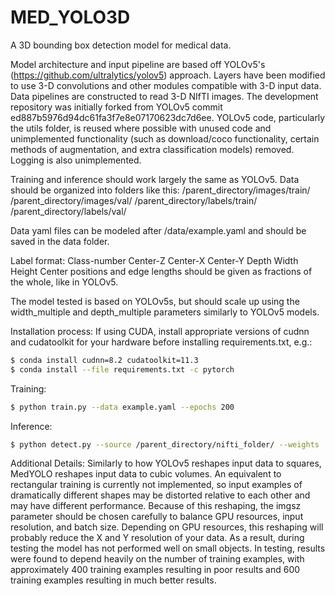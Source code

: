 # MED_YOLO3D
A 3D bounding box detection model for medical data.

Model architecture and input pipeline are based off YOLOv5's (https://github.com/ultralytics/yolov5) approach.  Layers have been modified to use 3-D convolutions and other modules compatible with 3-D input data.  Data pipelines are constructed to read 3-D NIfTI images.  The development repository was initially forked from YOLOv5 commit ed887b5976d94dc61fa3f7e8e07170623dc7d6ee.  YOLOv5 code, particularly the utils folder, is reused where possible with unused code and unimplemented functionality (such as download/coco functionality, certain methods of augmentation, and extra classification models) removed.  Logging is also unimplemented.

Training and inference should work largely the same as YOLOv5.  Data should be organized into folders like this:
/parent_directory/images/train/
/parent_directory/images/val/
/parent_directory/labels/train/
/parent_directory/labels/val/

Data yaml files can be modeled after /data/example.yaml and should be saved in the data folder.

Label format: Class-number Center-Z Center-X Center-Y Depth Width Height
Center positions and edge lengths should be given as fractions of the whole, like in YOLOv5.

The model tested is based on YOLOv5s, but should scale up using the width_multiple and depth_multiple parameters similarly to YOLOv5 models.


Installation process:
If using CUDA, install appropriate versions of cudnn and cudatoolkit for your hardware before installing requirements.txt, e.g.:

```bash
$ conda install cudnn=8.2 cudatoolkit=11.3
$ conda install --file requirements.txt -c pytorch
```

Training:

```bash
$ python train.py --data example.yaml --epochs 200
```

Inference:

```bash
$ python detect.py --source /parent_directory/nifti_folder/ --weights ./runs/train/exp/weights/best.pt
```


Additional Details:
Similarly to how YOLOv5 reshapes input data to squares, MedYOLO reshapes input data to cubic volumes.  An equivalent to rectangular training is currently not implemented, so input examples of dramatically different shapes may be distorted relative to each other and may have different performance.
Because of this reshaping, the imgsz parameter should be chosen carefully to balance GPU resources, input resolution, and batch size.
Depending on GPU resources, this reshaping will probably reduce the X and Y resolution of your data.  As a result, during testing the model has not performed well on small objects.
In testing, results were found to depend heavily on the number of training examples, with approximately 400 training examples resulting in poor results and 600 training examples resulting in much better results.